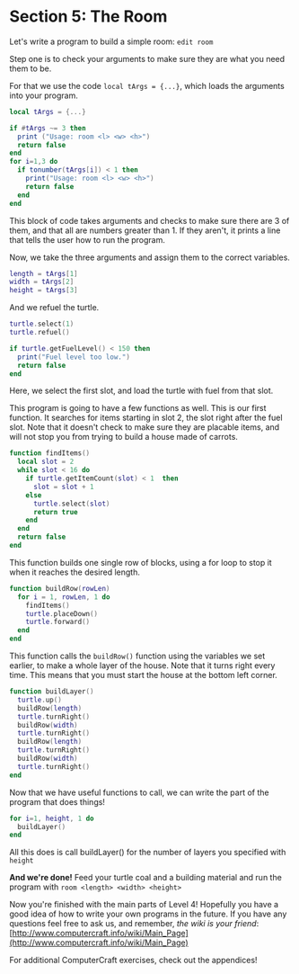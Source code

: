 # Section 5: The Room

Let's write a program to build a simple room: `edit room`

Step one is to check your arguments to make sure they are what you need them to be.

For that we use the code `local tArgs = {...}`, which loads the arguments into your program.

```lua
local tArgs = {...}

if #tArgs ~= 3 then
  print ("Usage: room <l> <w> <h>")
  return false
end
for i=1,3 do
  if tonumber(tArgs[i]) < 1 then
    print("Usage: room <l> <w> <h>")
    return false
  end
end
```

This block of code takes arguments and checks to make sure there are 3 of them, and that all are numbers greater than 1.
If they aren't, it prints a line that tells the user how to run the program.

Now, we take the three arguments and assign them to the correct variables.

```lua
length = tArgs[1]
width = tArgs[2]
height = tArgs[3]
```

And we refuel the turtle.

```lua
turtle.select(1)
turtle.refuel()

if turtle.getFuelLevel() < 150 then
  print("Fuel level too low.")
  return false
end
```

Here, we select the first slot, and load the turtle with fuel from that slot.

This program is going to have a few functions as well. This is our first function. It searches for items starting in slot 2, the slot right after the fuel slot. Note that it doesn't check to make sure they are placable items, and will not stop you from trying to build a house made of carrots.

```lua
function findItems()
  local slot = 2
  while slot < 16 do
    if turtle.getItemCount(slot) < 1  then
      slot = slot + 1
    else
      turtle.select(slot)
      return true
    end
  end
  return false
end
```

This function builds one single row of blocks, using a for loop to stop it when it reaches the desired length.

```lua
function buildRow(rowLen)
  for i = 1, rowLen, 1 do
    findItems()
    turtle.placeDown()
    turtle.forward()
  end
end
```

This function calls the `buildRow()` function using the variables we set earlier, to make a whole layer of the house. Note that it turns right every time. This means that you must start the house at the bottom left corner.

```lua
function buildLayer()
  turtle.up()
  buildRow(length)
  turtle.turnRight()
  buildRow(width)
  turtle.turnRight()
  buildRow(length)
  turtle.turnRight()
  buildRow(width)
  turtle.turnRight()
end
```

Now that we have useful functions to call, we can write the part of the program that does things!

```lua
for i=1, height, 1 do
  buildLayer()
end
```

All this does is call buildLayer() for the number of layers you specified with `height`

**And we're done!** Feed your turtle coal and a building material and run the program with `room <length> <width> <height>`

Now you're finished with the main parts of Level 4! Hopefully you have a good idea of how to write your own programs in the future. If you have any questions feel free to ask us, and remember, *the wiki is your friend*: [http://www.computercraft.info/wiki/Main_Page](http://www.computercraft.info/wiki/Main_Page)

For additional ComputerCraft exercises, check out the appendices!
